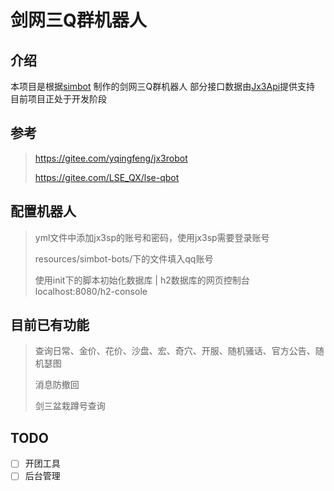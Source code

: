 # 剑网三Q群机器人

## 介绍
本项目是根据[simbot](https://github.com/ForteScarlet/simpler-robot) 制作的剑网三Q群机器人
部分接口数据由[Jx3Api](https://jx3api.com/#/?id=explain )提供支持
目前项目正处于开发阶段

## 参考
> https://gitee.com/yqingfeng/jx3robot
> 
> https://gitee.com/LSE_QX/lse-qbot

## 配置机器人
> yml文件中添加jx3sp的账号和密码，使用jx3sp需要登录账号
> 
> resources/simbot-bots/下的文件填入qq账号
> 
> 使用init下的脚本初始化数据库 | h2数据库的网页控制台 localhost:8080/h2-console
## 目前已有功能
> 查询日常、金价、花价、沙盘、宏、奇穴、开服、随机骚话、官方公告、随机瑟图
> 
> 消息防撤回
> 
> 剑三盆栽蹲号查询
## TODO
- [ ] 开团工具
- [ ] 后台管理